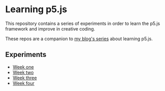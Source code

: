 # Learning p5.js

This repository contains a series of experiments in order to learn the p5.js framework and improve in creative coding.

These repos are a companion to [my blog's series](https://kulugary.neocities.org/blog/tags/learning-p5js) about learning p5.js.

## Experiments

- [Week one](/week-1/)
- [Week two](/week-2/)
- [Week three](/week-3/)
- [Week four](/week-4/)
